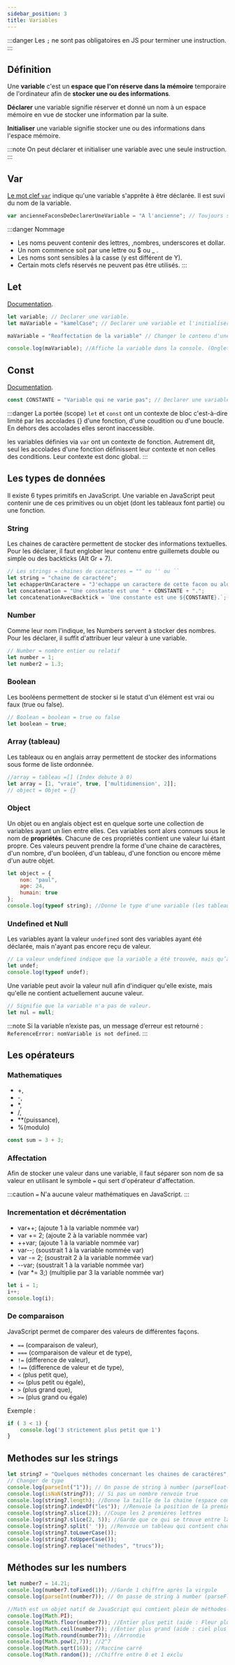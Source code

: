 ```yaml
---
sidebar_position: 3
title: Variables
---
```


:::danger
Les `;` ne sont pas obligatoires en JS pour terminer une instruction.
:::

## Définition

Une **variable** c'est un **espace que l'on réserve dans la mémoire** temporaire de l'ordinateur afin de **stocker une ou des informations**.

**Déclarer** une variable signifie réserver et donné un nom à un espace mémoire en vue de stocker une information par la suite.

**Initialiser** une variable signifie stocker une ou des informations dans l'espace mémoire.

:::note
On peut déclarer et initialiser une variable avec une seule instruction.
:::

## Var

[Le mot clef `var`](https://developer.mozilla.org/fr/docs/Web/JavaScript/Reference/Statements/var) indique qu'une variable s'apprête à être déclarée. Il est suvi du nom de la variable.

```javascript
var ancienneFaconsDeDeclarerUneVariable = "A l'ancienne"; // Toujours supporter par les navigateurs modernes.
```

:::danger Nommage
* Les noms peuvent contenir des lettres, ,nombres, underscores et dollar.
* Un nom commence soit par une lettre ou $ ou _ .
* Les noms sont sensibles à la casse (y est différent de Y).
* Certain mots clefs réservés ne peuvent pas être utilisés.
:::

## Let

[Documentation](https://developer.mozilla.org/fr/docs/Web/JavaScript/Reference/Statements/let).

```javascript
let variable; // Declarer une variable.
let maVariable = "kamelCase"; // Declarer une variable et l'initialiser.

maVariable = "Reaffectation de la variable" // Changer le contenu d'une variable.

console.log(maVariable); //Affiche la variable dans la console. (Onglet console quand on clique sur F12 après avoir ouvert le fichier dans son navigateur)
```

## Const

[Documentation](https://developer.mozilla.org/fr/docs/Web/JavaScript/Reference/Statements/const).

```javascript
const CONSTANTE = "Variable qui ne varie pas"; // Declarer une variable constante que l'on ne peut pas réaffecter.
```

:::danger La portée (scope)
`let` et `const` ont un contexte de bloc c'est-à-dire limité par les accolades {} d'une fonction, d'une coudition ou d'une boucle. En dehors des accolades elles seront inaccessible.

les variables définies via `var` ont un contexte de fonction. Autrement dit, seul les accolades d'une fonction définissent leur contexte et non celles des conditions. Leur contexte est donc global.
:::

## Les types de données

Il existe 6 types primitifs en JavaScript. Une variable en JavaScript peut contenir une de ces primitives ou un objet (dont les tableaux font partie) ou une fonction.

### String

Les chaines de caractère permettent de stocker des informations textuelles. Pour les déclarer, il faut englober leur contenu entre guillemets double ou simple ou des backticks (Alt Gr + 7).

```javascript
// Les strings = chaines de caracteres = "" ou '' ou ``
let string = "chaine de caractére";
let echapperUnCaractere = "J'echappe un caractere de cette facon ou alors \" le backslash juste avant le caractere marche aussi.";
let concatenation = "Une constante est une " + CONSTANTE + ".";
let concatenationAvecBacktick = `Une constante est une ${CONSTANTE}.`;
```

### Number

Comme leur nom l'indique, les Numbers servent à stocker des nombres. Pour les déclarer, il suffit d'attribuer leur valeur à une variable.

```javascript
// Number = nombre entier ou relatif 
let number = 1;
let number2 = 1.3;
```

### Boolean

Les booléens permettent de stocker si le statut d'un élément est vrai ou faux (true ou false).

```javascript
// Boolean = boolean = true ou false
let boolean = true;
```

### Array (tableau)

Les tableaux ou en anglais array permettent de stocker des informations sous forme de liste ordonnée.

```javascript
//array = tableau =[] (Index debute à 0)
let array = [1, "vraie", true, ['multidimension', 2]];
// object = Objet = {}
```

### Object

Un objet ou en anglais object est en quelque sorte une collection de variables ayant un lien entre elles. Ces variables sont alors connues sous le nom de **propriétés**. Chacune de ces propriétés contient une valeur lui étant propre. Ces valeurs peuvent prendre la forme d'une chaine de caractères, d'un nombre, d'un booléen, d'un tableau, d'une fonction ou encore même d'un autre objet.

```javascript
let object = {
    nom: "paul",
    age: 24,
    humain: true
};
console.log(typeof string); //Donne le type d'une variable (les tableaux sont des objets).
```

### Undefined et Null

Les variables ayant la valeur `undefined` sont des variables ayant été déclarée, mais n'ayant pas encore reçu de valeur.

```javascript
// La valeur undefined indique que la variable a été trouvée, mais qu’aucune valeur ne lui a encore été attribuée.
let undef;
console.log(typeof undef);
```

Une variable peut avoir la valeur null afin d'indiquer qu'elle existe, mais qu'elle ne contient actuellement aucune valeur.

```javascript
// Signifie que la variable n'a pas de valeur.
let nul = null;
```

:::note
Si la variable n’existe pas, un message d’erreur est retourné : `ReferenceError: nomVariable is not defined`.
:::

## Les opérateurs

### Mathematiques

* +,
* -,
* *,
* /,
* **(puissance),
* %(modulo)

```javascript
const sum = 3 + 3;
```

### Affectation

Afin de stocker une valeur dans une variable, il faut séparer son nom de sa valeur en utilisant le symbole `=` qui sert d'opérateur d'affectation.

:::caution
`=` N'a aucune valeur mathématiques en JavaScript.
:::

### Incrementation et décrémentation

* var++; (ajoute 1 à la variable nommée var)
* var += 2; (ajoute 2 à la variable nommée var)
* ++var; (ajoute 1 à la variable nommée var)
* var--; (soustrait 1 à la variable nommée var)
* var -= 2; (soustrait 2 à la variable nommée var)
* --var; (soustrait 1 à la variable nommée var)
* (var *= 3;) (multiplie par 3 la variable nommée var)

```javascript
let i = 1;
i++;
console.log(i);
```

### De comparaison

JavaScript permet de comparer des valeurs de différentes façons.

* `==` (comparaison de valeur),
* `===` (comparaison de valeur et de type),
* `!=` (difference de valeur),
* `!==` (difference de valeur et de type),
* `<` (plus petit que),
* `<=` (plus petit ou égale),
* `>` (plus grand que),
* `>=` (plus grand ou égale)

Exemple :
```javascript
if ( 3 < 1) {
    console.log('3 strictement plus petit que 1')
}
```

## Methodes sur les strings

```javascript
let string7 = "Quelques méthodes concernant les chaines de caractéres";
// Changer de type
console.log(parseInt("1")); // On passe de string à number (parseFloat())
console.log(isNaN(string7)); // Si pas un nombre renvoie true
console.log(string7.length); //Donne la taille de la chaine (espace compris) (length commence à 1)
console.log(string7.indexOf("les")); //Renvoie la position de la premiére occurence. Si il n'en trouve pas il renvoie -1
console.log(string7.slice(2)); //Coupe les 2 premiéres lettres
console.log(string7.slice(2, 5)); //Garde que ce qui se trouve entre la 2eme lettre et la 5eme
console.log(string7.split(' ')); //Renvoie un tableau qui contient chaque mot (découpage selon l'espace ' ');
console.log(string7.toLowerCase());
console.log(string7.toUpperCase());
console.log(string7.replace("méthodes", "trucs"));
```

## Méthodes sur les numbers

```javascript
let number7 = 14.21;
console.log(number7.toFixed(1)); //Garde 1 chiffre après la virgule
console.log(parseInt(number7)); // On passe de string à number (parseFloat())

//Math est un objet natif de JavaScript qui contient plein de méthodes
console.log(Math.PI);
console.log(Math.floor(number7)); //Entier plus petit (aide : Fleur plus basse que le ciel)
console.log(Math.ceil(number7)); //Entier plus grand (aide : ciel plus haut que la fleur)
console.log(Math.round(number7)); //Arrondie
console.log(Math.pow(2,7)); //2^7
console.log(Math.sqrt(16)); //Raccine carré
console.log(Math.random()); //Chiffre entre 0 et 1 exclu
```
